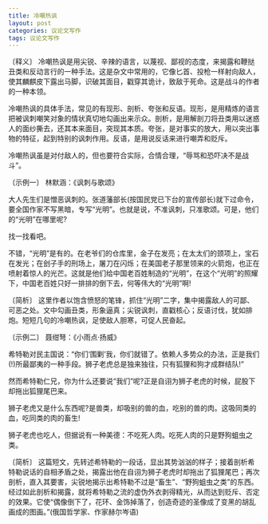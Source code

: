 ```yaml
---
title: 冷嘲热讽
layout: post
categories: 议论文写作
tags: 议论文写作
---
```


〔释义〕 冷嘲热讽是用尖锐、辛辣的语言，以蔑视、鄙视的态度，来揭露和鞭挞丑类和反动言行的一种手法。这是杂文中常用的，它像匕首、投枪一样射向敌人，使其麟麒皮下露出马脚，识破其面目，戳穿其诡计，致敌于死命。这是战斗的作者的一种本领。

冷嘲热讽的具体手法，常见的有现形、剖析、夸张和反语。现形，是用精炼的语言把被讽刺嘲笑对象的情状真切地勾画出来示众。剖析，是用解剖刀将丑类用以迷惑人的面纱撕去，还其本来面目，突现其本质。夸张，是对事实的放大，用以突出事物的特征，起到特别的讽刺作用。反语，是用说反话来进行嘲弄和贬斥。

冷嘲热讽虽是对付敌人的，但也要符合实际，合情合理，“辱骂和恐吓决不是战斗”。

〔示例一〕 林默涵：《讽刺与歌颂》

大人先生们是憎恶讽刺的。张道藩部长(按国民党已下台的宣传部长)就下过命令，要全国作家不写黑暗，专写“光明”。也就是说，不准讽刺，只准歌颂。可是，他们的“光明”在哪里呢?

找一找看吧。

不错，“光明”是有的。在老爷们的仓库里，金子在发亮；在太太们的颈项上，宝石在发光；在刽子手的刑场上，屠刀在闪烁；在美国老子那里领来的火箭炮，也正在喷射着惊人的光芒。这就是他们给中国老百姓制造的“光明”，在这个“光明”的照耀下，中国老百姓只好一排排的倒下去，何等伟大的“光明”啊!

〔简析〕 这里作者以饱含愤怒的笔锋，抓住“光明”二字，集中揭露敌人的可鄙、可恶之处。文中勾画丑类，形象逼真；尖锐讽刺，直戳核心；反语讨伐，犹如排炮。短短几句的冷嘲热讽，足使敌人胆寒，可促人民奋起。

〔示例二〕 聂绀弩：《小雨点·扬威》

希特勒对民主国说：“你们‘围剿’我，你们就错了。依赖人多势众的办法，正是我们(!)所最鄙夷的一种手段。狮子老虎总是独来独往，只有狐狸和狗才成群结队!”

然而希特勒仁兄，你为什么还要说“我们”呢?正是自诩为狮子老虎的时候，屁股下却拖出狐狸尾巴来。

狮子老虎又是什么东西呢?是兽类，却吸别的兽的血，吃别的兽的肉。这吸同类的血，吃同类的肉的畜生!

狮子老虎也吃人，但据说有一种美德：不吃死人肉。吃死人肉的只是野狗蛆虫之类。

〔简析〕 这篇短文，先转述希特勒的一段话，显出其势汹汹的样子；接着剖析希特勒说话的自相矛盾之处，揭露出他在自诩为狮子老虎时却拖出了狐狸尾巴；再次剖析，直入其要害，尖锐地揭示出希特勒不过是“畜生”、“野狗蛆虫之类”的东西。经过如此剖析和揭露，就将希特勒之流的虚伪外衣剥得精光，从而达到贬斥、否定的效果。它使“偶像倒下了，花环、金饰掉落了，创造奇迹的圣像成了变黑的胡乱画成的图画。”(俄国哲学家、作家赫尔岑语) 